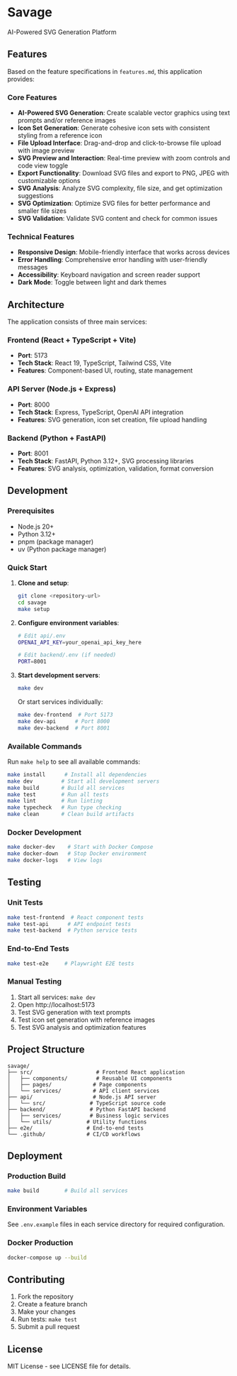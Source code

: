 # Savage

AI-Powered SVG Generation Platform

## Features

Based on the feature specifications in `features.md`, this application provides:

### Core Features

- **AI-Powered SVG Generation**: Create scalable vector graphics using text prompts and/or reference images
- **Icon Set Generation**: Generate cohesive icon sets with consistent styling from a reference icon
- **File Upload Interface**: Drag-and-drop and click-to-browse file upload with image preview
- **SVG Preview and Interaction**: Real-time preview with zoom controls and code view toggle
- **Export Functionality**: Download SVG files and export to PNG, JPEG with customizable options
- **SVG Analysis**: Analyze SVG complexity, file size, and get optimization suggestions
- **SVG Optimization**: Optimize SVG files for better performance and smaller file sizes
- **SVG Validation**: Validate SVG content and check for common issues

### Technical Features

- **Responsive Design**: Mobile-friendly interface that works across devices
- **Error Handling**: Comprehensive error handling with user-friendly messages
- **Accessibility**: Keyboard navigation and screen reader support
- **Dark Mode**: Toggle between light and dark themes

## Architecture

The application consists of three main services:

### Frontend (React + TypeScript + Vite)

- **Port**: 5173
- **Tech Stack**: React 19, TypeScript, Tailwind CSS, Vite
- **Features**: Component-based UI, routing, state management

### API Server (Node.js + Express)

- **Port**: 8000
- **Tech Stack**: Express, TypeScript, OpenAI API integration
- **Features**: SVG generation, icon set creation, file upload handling

### Backend (Python + FastAPI)

- **Port**: 8001
- **Tech Stack**: FastAPI, Python 3.12+, SVG processing libraries
- **Features**: SVG analysis, optimization, validation, format conversion

## Development

### Prerequisites

- Node.js 20+
- Python 3.12+
- pnpm (package manager)
- uv (Python package manager)

### Quick Start

1. **Clone and setup**:

   ```bash
   git clone <repository-url>
   cd savage
   make setup
   ```

2. **Configure environment variables**:

   ```bash
   # Edit api/.env
   OPENAI_API_KEY=your_openai_api_key_here

   # Edit backend/.env (if needed)
   PORT=8001
   ```

3. **Start development servers**:

   ```bash
   make dev
   ```

   Or start services individually:

   ```bash
   make dev-frontend  # Port 5173
   make dev-api      # Port 8000
   make dev-backend  # Port 8001
   ```

### Available Commands

Run `make help` to see all available commands:

```bash
make install      # Install all dependencies
make dev         # Start all development servers
make build       # Build all services
make test        # Run all tests
make lint        # Run linting
make typecheck   # Run type checking
make clean       # Clean build artifacts
```

### Docker Development

```bash
make docker-dev    # Start with Docker Compose
make docker-down   # Stop Docker environment
make docker-logs   # View logs
```

## Testing

### Unit Tests

```bash
make test-frontend  # React component tests
make test-api      # API endpoint tests
make test-backend  # Python service tests
```

### End-to-End Tests

```bash
make test-e2e     # Playwright E2E tests
```

### Manual Testing

1. Start all services: `make dev`
2. Open http://localhost:5173
3. Test SVG generation with text prompts
4. Test icon set generation with reference images
5. Test SVG analysis and optimization features

## Project Structure

```
savage/
├── src/                    # Frontend React application
│   ├── components/         # Reusable UI components
│   ├── pages/             # Page components
│   └── services/          # API client services
├── api/                   # Node.js API server
│   └── src/              # TypeScript source code
├── backend/              # Python FastAPI backend
│   ├── services/         # Business logic services
│   └── utils/           # Utility functions
├── e2e/                 # End-to-end tests
└── .github/             # CI/CD workflows
```

## Deployment

### Production Build

```bash
make build        # Build all services
```

### Environment Variables

See `.env.example` files in each service directory for required configuration.

### Docker Production

```bash
docker-compose up --build
```

## Contributing

1. Fork the repository
2. Create a feature branch
3. Make your changes
4. Run tests: `make test`
5. Submit a pull request

## License

MIT License - see LICENSE file for details.
